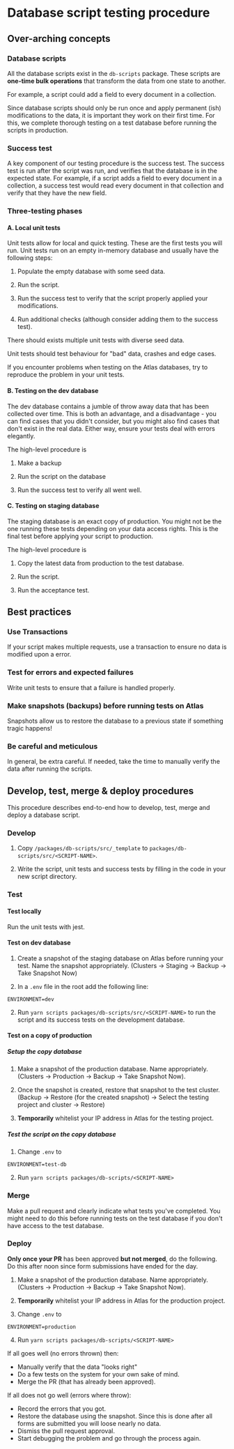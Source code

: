# Database script testing procedure

## Over-arching concepts

### Database scripts

All the database scripts exist in the `db-scripts` package.
These scripts are **one-time bulk operations** that transform the data from one state to another.

For example, a script could add a field to every document in a collection.

Since database scripts should only be run once and apply permanent (ish) modifications to the data, it is important they work on their first time.
For this, we complete thorough testing on a test database before running the scripts in production.

### Success test

A key component of our testing procedure is the success test.
The success test is run after the script was run, and verifies that the database is in the expected state.
For example, if a script adds a field to every document in a collection,
a success test would read every document in that collection and verify that they have the new field.

### Three-testing phases

#### A. Local unit tests

Unit tests allow for local and quick testing. These are the first tests you will run.
Unit tests run on an empty in-memory database and usually have the following steps:

1. Populate the empty database with some seed data.

2. Run the script.

3. Run the success test to verify that the script properly applied your modifications.

4. Run additional checks (although consider adding them to the success test).

There should exists multiple unit tests with diverse seed data.

Unit tests should test behaviour for "bad" data, crashes and edge cases.

If you encounter problems when testing on the Atlas databases, try to reproduce the problem in your unit tests.

#### B. Testing on the dev database

The dev database contains a jumble of throw away data that has been collected over time.
This is both an advantage, and a disadvantage - you can find cases that you didn't consider,
but you might also find cases that don't exist in the real data. Either way, ensure your tests
deal with errors elegantly.

The high-level procedure is

1. Make a backup

2. Run the script on the database

3. Run the success test to verify all went well.

#### C. Testing on staging database

The staging database is an exact copy of production. You might not be the one running these tests
depending on your data access rights. This is the final test before applying your script to production.

The high-level procedure is

1. Copy the latest data from production to the test database.

2. Run the script.

3. Run the acceptance test.

## Best practices

### Use Transactions

If your script makes multiple requests, use a transaction to ensure no data is modified upon a error.

### Test for errors and expected failures

Write unit tests to ensure that a failure is handled properly.

### Make snapshots (backups) before running tests on Atlas

Snapshots allow us to restore the database to a previous state if something tragic happens!

### Be careful and meticulous

In general, be extra careful. If needed, take the time to manually verify the data after running the scripts.

## Develop, test, merge & deploy procedures

This procedure describes end-to-end how to develop, test, merge and deploy a database script.

### Develop

1. Copy `/packages/db-scripts/src/_template` to `packages/db-scripts/src/<SCRIPT-NAME>`.

2. Write the script, unit tests and success tests by filling in the code in your new script directory.

### Test

#### Test locally

Run the unit tests with jest.

#### Test on dev database

1. Create a snapshot of the staging database on Atlas before running your test. Name the snapshot appropriately.
(Clusters -> Staging -> Backup -> Take Snapshot Now)

2. In a `.env` file in the root add the following line:

```
ENVIRONMENT=dev
```

2. Run `yarn scripts packages/db-scripts/src/<SCRIPT-NAME>` to run the script and its success tests on the development database.

#### Test on a copy of production

##### Setup the copy database

1. Make a snapshot of the production database. Name appropriately. (Clusters -> Production -> Backup -> Take Snapshot Now).

2. Once the snapshot is created, restore that snapshot to the test cluster.
(Backup -> Restore (for the created snapshot) -> Select the testing project and cluster -> Restore)

3. **Temporarily** whitelist your IP address in Atlas for the testing project.

##### Test the script on the copy database

1. Change `.env` to 

```
ENVIRONMENT=test-db
```

2. Run `yarn scripts packages/db-scripts/<SCRIPT-NAME>`

### Merge

Make a pull request and clearly indicate what tests you've completed.
You might need to do this before running tests on the test database if you don't have access to the test database.

### Deploy

**Only once your PR** has been approved **but not merged**, do the following.
Do this after noon since form submissions have ended for the day.

1. Make a snapshot of the production database. Name appropriately. (Clusters -> Production -> Backup -> Take Snapshot Now).

2. **Temporarily** whitelist your IP address in Atlas for the production project.

3. Change `.env` to 

```
ENVIRONMENT=production
```

4. Run `yarn scripts packages/db-scripts/<SCRIPT-NAME>`

If all goes well (no errors thrown) then:

- Manually verify that the data "looks right"
- Do a few tests on the system for your own sake of mind.
- Merge the PR (that has already been approved).

If all does not go well (errors where throw):

- Record the errors that you got.
- Restore the database using the snapshot. Since this is done after all forms are submitted you will loose nearly no data.
- Dismiss the pull request approval.
- Start debugging the problem and go through the process again.
